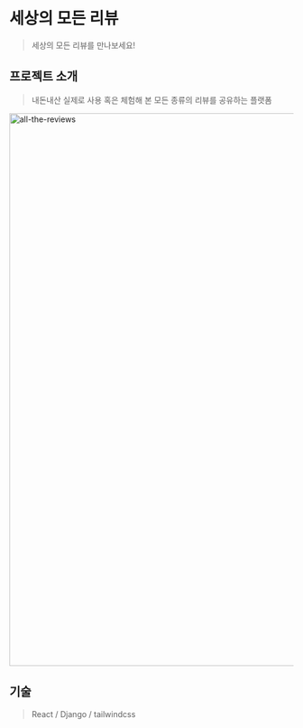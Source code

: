 # 세상의 모든 리뷰

> 세상의 모든 리뷰를 만나보세요!

## 프로젝트 소개

> 내돈내산 실제로 사용 혹은 체험해 본 모든 종류의 리뷰를 공유하는 플랫폼

<img width="979" alt="all-the-reviews" src="https://user-images.githubusercontent.com/101456751/222317376-4c8ade47-e4a6-4392-8b66-027dbef3c2d9.png">



## 기술

> React / Django / tailwindcss
